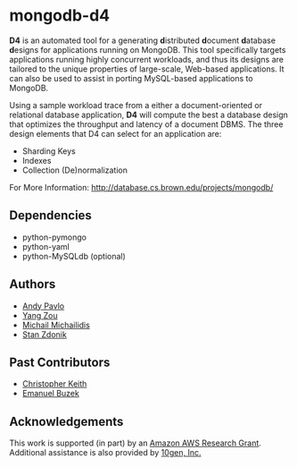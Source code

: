 # mongodb-d4

**D4** is an automated tool for a generating **d**istributed **d**ocument **d**atabase **d**esigns for applications
running on MongoDB. This tool specifically targets applications running highly concurrent workloads, and thus its
designs are tailored to the unique properties of large-scale, Web-based applications. It can also be used to assist
in porting MySQL-based applications to MongoDB.

Using a sample workload trace from a either a document-oriented or relational database application, **D4** will compute
the best a database design that optimizes the throughput and latency of a document DBMS. The three design elements that
D4 can select for an application are:

+ Sharding Keys
+ Indexes
+ Collection (De)normalization

For More Information: <http://database.cs.brown.edu/projects/mongodb/>

## Dependencies
+ python-pymongo
+ python-yaml
+ python-MySQLdb (optional)

## Authors
+ [Andy Pavlo](http://www.cs.brown.edu/~pavlo)
+ [Yang Zou](http://www.cs.brown.edu/~yang)
+ [Michail Michailidis](http://www.cs.brown.edu/~mmichail)
+ [Stan Zdonik](http://www.cs.brown.edu/~sbz)

## Past Contributors
+ [Christopher Keith](http://www.linkedin.com/pub/christopher-keith/38/882/81a)
+ [Emanuel Buzek](http://www.linkedin.com/pub/emanuel-buzek/2/655/b04)

## Acknowledgements
This work is supported (in part) by an [Amazon AWS Research Grant](http://aws.amazon.com/education/).
Additional assistance is also provided by [10gen, Inc.](http://10gen.com)